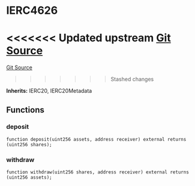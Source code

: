 # IERC4626
<<<<<<< Updated upstream
[Git Source](https://github.com/Stake-for-Ukraine/sfu-savax/blob/eca56343487ca867355097dbb6758c96361fe876/src/interfaces/IERC4626.sol)
=======
[Git Source](https://github.com/Stake-for-Ukraine/sfu-savax/blob/855c70d84d498aafbcd341621f3e2d0d874da8ba/src/interfaces/IERC4626.sol)
>>>>>>> Stashed changes

**Inherits:**
IERC20, IERC20Metadata


## Functions
### deposit


```solidity
function deposit(uint256 assets, address receiver) external returns (uint256 shares);
```

### withdraw


```solidity
function withdraw(uint256 shares, address receiver) external returns (uint256 assets);
```

